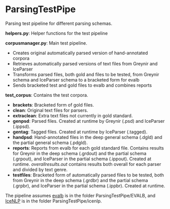 # ParsingTestPipe
Parsing test pipeline for different parsing schemas.

**helpers.py**: Helper functions for the test pipeline

**corpusmanager.py**: Main test pipeline. 
+ Creates original automatically parsed version of hand-annotated corpora
+ Retrieves automatically parsed versions of text files from Greynir and IceParser
+ Transforms parsed files, both gold and files to be tested, from Greynir schema and IceParser schema to a bracketed form for evalb
+ Sends bracketed test and gold files to evalb and combines reports

**test_corpus**: Contains the test corpora.

+ **brackets**: Bracketed form of gold files.
+ **clean**: Original text files for parsers.
+ **extraclean**: Extra text files not currently in gold standard.
+ **genpsd**: Parsed files. Created at runtime by Greynir (.psd) and IceParser (.ippsd). 
+ **gentag**: Tagged files. Created at runtime by IceParser (.tagged).
+ **handpsd**: Hand-annotated files in the deep general schema (.dgld) and the partial general schema (.pdgld).
+ **reports**: Reports from evalb for each gold standard file. Contains results for Greynir in the deep schema (.grdout) and the partial schema (.grpout), and IceParser in the partial schema (.ippout). Created at runtime. *overallresults.out* contains results both overall for each parser and divided by text genre.
+ **testfiles**: Bracketed form of automatically parsed files to be tested, both from Greynir in the deep schema (.grdbr) and the partial schema (.grpbr), and IceParser in the partial schema (.ippbr). Created at runtime.


The pipeline assumes [evalb](https://nlp.cs.nyu.edu/evalb/) is in the folder ParsingTestPipe/EVALB, and [IceNLP](https://github.com/hrafnl/icenlp) is in the folder ParsingTestPipe/icenlp.
